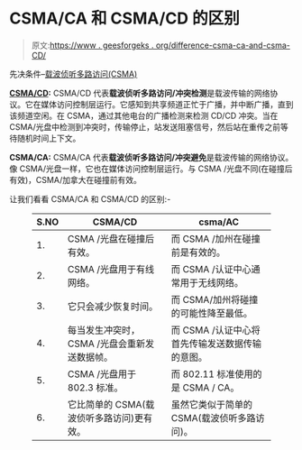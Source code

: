 # CSMA/CA 和 CSMA/CD 的区别

> 原文:[https://www . geesforgeks . org/difference-csma-ca-and-csma-CD/](https://www.geeksforgeeks.org/difference-between-csma-ca-and-csma-cd/)

先决条件–[载波侦听多路访问(CSMA)](https://www.geeksforgeeks.org/carrier-sense-multiple-access-csma/)

[**CSMA/CD**](https://www.geeksforgeeks.org/collision-detection-csmacd/)**:**
CSMA/CD 代表**载波侦听多路访问/冲突检测**是载波传输的网络协议。它在媒体访问控制层运行。它感知到共享频道正忙于广播，并中断广播，直到该频道空闲。在 CSMA，通过其他电台的广播检测来检测 CD/CD 冲突。当在 CSMA/光盘中检测到冲突时，传输停止，站发送阻塞信号，然后站在重传之前等待随机时间上下文。

**CSMA/CA:**
CSMA/CA 代表**载波侦听多路访问/冲突避免**是载波传输的网络协议。像 CSMA/光盘一样，它也在媒体访问控制层运行。与 CSMA /光盘不同(在碰撞后有效)，CSMA/加拿大在碰撞前有效。

让我们看看 CSMA/CA 和 CSMA/CD 的区别:-

<figure class="table">

| S.NO | CSMA/CD | csma/AC |
| --- | --- | --- |
| 1. | CSMA /光盘在碰撞后有效。 | 而 CSMA /加州在碰撞前是有效的。 |
| 2. | CSMA /光盘用于有线网络。 | 而 CSMA /认证中心通常用于无线网络。 |
| 3. | 它只会减少恢复时间。 | 而 CSMA/加州将碰撞的可能性降至最低。 |
| 4. | 每当发生冲突时，CSMA /光盘会重新发送数据帧。 | 而 CSMA /认证中心将首先传输发送数据传输的意图。 |
| 5. | CSMA /光盘用于 802.3 标准。 | 而 802.11 标准使用的是 CSMA / CA。 |
| 6. | 它比简单的 CSMA(载波侦听多路访问)更有效。 | 虽然它类似于简单的 CSMA(载波侦听多路访问)。 |

</figure>